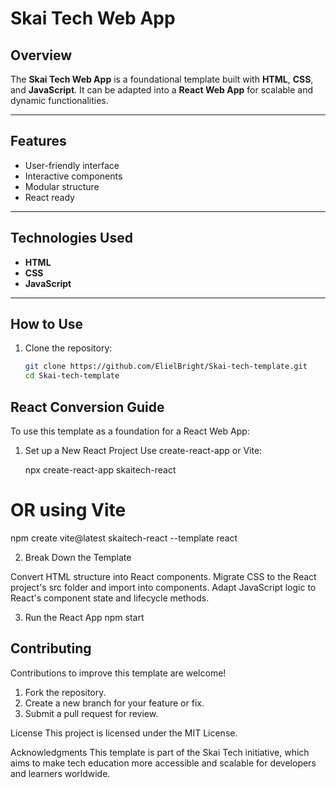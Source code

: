 # Skai Tech Web App

## Overview
The **Skai Tech Web App** is a foundational template built with **HTML**, **CSS**, and **JavaScript**. It can be adapted into a **React Web App** for scalable and dynamic functionalities.

---

## Features
- User-friendly interface
- Interactive components
- Modular structure
- React ready

---

## Technologies Used
- **HTML**
- **CSS**
- **JavaScript**

---

## How to Use
1. Clone the repository:
   ```bash
   git clone https://github.com/ElielBright/Skai-tech-template.git
   cd Skai-tech-template


## React Conversion Guide
To use this template as a foundation for a React Web App:

1. Set up a New React Project
   Use create-react-app or Vite:

   npx create-react-app skaitech-react
  # OR using Vite
  npm create vite@latest skaitech-react --template react


2. Break Down the Template

  Convert HTML structure into React components.
  Migrate CSS to the React project's src folder and import into components.
  Adapt JavaScript logic to React's component state and lifecycle methods.

3. Run the React App
   npm start



## Contributing
  Contributions to improve this template are welcome!

 1. Fork the repository.
 2. Create a new branch for your feature or fix.
 3. Submit a pull request for review.

License
This project is licensed under the MIT License.


Acknowledgments
This template is part of the Skai Tech initiative, which aims to make tech education more accessible and scalable for developers and learners worldwide.


